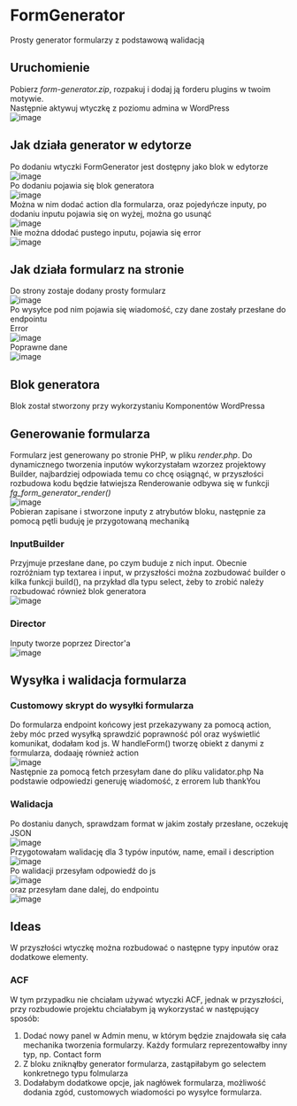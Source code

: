 # FormGenerator
Prosty generator formularzy z podstawową walidacją
## Uruchomienie
Pobierz _form-generator.zip_, rozpakuj i dodaj ją forderu plugins w twoim motywie.<br>
Następnie aktywuj wtyczkę z poziomu admina w WordPress<br>
![image](https://github.com/user-attachments/assets/cd80918f-89a4-48dc-b81d-d3d66c4365ca)
<br>
## Jak działa generator w edytorze
Po dodaniu wtyczki FormGenerator jest dostępny jako blok w edytorze<br>
![image](https://github.com/user-attachments/assets/13eb21ab-30f2-4267-80a2-79aa6f8cfd62)<br>
Po dodaniu pojawia się blok generatora<br>
![image](https://github.com/user-attachments/assets/ea9dc0ac-b1cd-4258-8731-e4d27ca844e2)
<br>
Można w nim dodać action dla formularza, oraz pojedyńcze inputy, po dodaniu inputu pojawia się on wyżej, można go usunąć<br>
![image](https://github.com/user-attachments/assets/d68988a1-d6f8-467f-ac3c-6a990005a4be)<br>
Nie można ddodać pustego inputu, pojawia się error<br>
![image](https://github.com/user-attachments/assets/e987c1b4-d6fc-476e-8b9f-76558c75efbb)<br>
## Jak działa formularz na stronie
Do strony zostaje dodany prosty formularz<br>
![image](https://github.com/user-attachments/assets/1a960440-8a7b-472b-bf63-a39d5a4624ef)<br>
Po wysyłce pod nim pojawia się wiadomość, czy dane zostały przesłane do endpointu<br>
Error<br>
![image](https://github.com/user-attachments/assets/7a206103-4e4d-4d42-81d0-08e4396f76ef)
<br>
Poprawne dane<br>
![image](https://github.com/user-attachments/assets/8e17f182-1cdd-4133-ab1c-8a94afd99bb6)
## Blok generatora
Blok został stworzony przy wykorzystaniu Komponentów WordPressa
## Generowanie formularza
Formularz jest generowany po stronie PHP, w pliku _render.php_.
Do dynamicznego tworzenia inputów wykorzystałam wzorzez projektowy Builder, najbardziej odpowiada temu co chcę osiągnąć, w przyszłości rozbudowa kodu będzie łatwiejsza
Renderowanie odbywa się w funkcji _fg_form_generator_render()_<br>
![image](https://github.com/user-attachments/assets/f12f9f9a-53e6-4060-a055-a1be8d6abbb9)
<br>
Pobieran zapisane i stworzone inputy z atrybutów bloku, następnie za pomocą pętli buduję je przygotowaną mechaniką
### InputBuilder
Przyjmuje przesłane dane, po czym buduje z nich input. Obecnie rozróżniam typ textarea i input, w przyszłości można zozbudować builder o kilka funkcji build(), na przykład dla typu select, żeby to zrobić należy rozbudować również blok generatora<br>
![image](https://github.com/user-attachments/assets/0d1aaad5-baaf-4d0f-901f-647c274f3c0e)
### Director
Inputy tworze poprzez Director'a<br>
![image](https://github.com/user-attachments/assets/4cd32489-3efd-4c2f-8924-0b8ea9cab2f1)
## Wysyłka i walidacja formularza
### Customowy skrypt do wysyłki formularza
Do formularza endpoint końcowy jest przekazywany za pomocą action, żeby móc przed wysyłką sprawdzić poprawność pól oraz wyświetlić komunikat, dodałam kod js.
W handleForm() tworzę obiekt z danymi z formularza, dodaaję również action<br>
![image](https://github.com/user-attachments/assets/0ae2dad6-f152-46fe-a541-4a05d2394290)
<br>
Następnie za pomocą fetch przesyłam dane do pliku validator.php
Na podstawie odpowiedzi generuję wiadomość, z errorem lub thankYou
### Walidacja
Po dostaniu danych, sprawdzam format w jakim zostały przesłane, oczekuję JSON<br>
![image](https://github.com/user-attachments/assets/9ef4f943-ab02-424d-a57f-f061cbb42fed)
<br>
Przygotowałam walidację dla 3 typów inputów, name, email i description<br>
![image](https://github.com/user-attachments/assets/50903028-4900-466c-ba9e-3fe49f4d7030)
<br>
Po walidacji przesyłam odpowiedź do js<br>
![image](https://github.com/user-attachments/assets/82e67107-96d9-45a6-a017-cfd7fa0c7607)
<br>
oraz przesyłam dane dalej, do endpointu<br>
![image](https://github.com/user-attachments/assets/a2c4f6be-2d43-4a0d-978b-bf1302faddcf)
## Ideas
W przyszłości wtyczkę można rozbudować o następne typy inputów oraz dodatkowe elementy.
### ACF
W tym przypadku nie chciałam używać wtyczki ACF, jednak w przyszłości, przy rozbudowie projektu chciałabym ją wykorzystać w następujący sposób:
1. Dodać nowy panel w Admin menu, w którym będzie znajdowała się cała mechanika tworzenia formularzy. Każdy formularz reprezentowałby inny typ, np. Contact form
2. Z bloku zniknąłby generator formularza, zastąpiłabym go selectem konkretnego typu folmularza
3. Dodałabym dodatkowe opcje, jak nagłówek formularza, możliwość dodania zgód, customowych wiadomości po wysyłce formularza.
